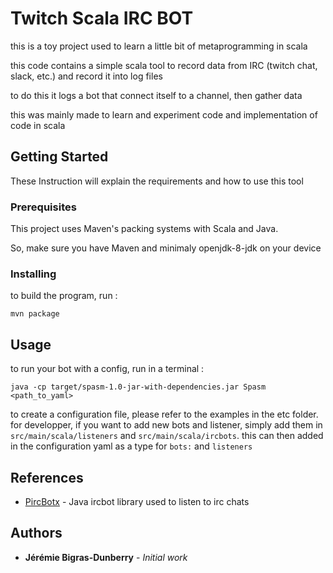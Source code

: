 Twitch Scala IRC BOT
===============
this is a toy project used to learn a little bit of metaprogramming in scala

this code contains a simple scala tool to record data from IRC (twitch chat, slack, etc.) 
and record it into log files

to do this it logs a bot that connect itself to a channel, then gather data

this was mainly made to learn and experiment code and implementation of code in scala

## Getting Started
These Instruction will explain the requirements and how to use this tool
### Prerequisites
This project uses Maven's packing systems with Scala and Java.

So, make sure you have Maven and  minimaly openjdk-8-jdk on your device
### Installing
to build the program, run :
```
mvn package
```

## Usage 

to run your bot with a config, run in a terminal :
```
java -cp target/spasm-1.0-jar-with-dependencies.jar Spasm <path_to_yaml>
```

to create a configuration file, please refer to the examples in the etc folder.
for developper, if you want to add new bots and listener, simply add them in 
`src/main/scala/listeners` and `src/main/scala/ircbots`.
this can then added in the configuration yaml as a type for `bots:` and `listeners`


## References

* [PircBotx](https://github.com/pircbotx/pircbotx) - Java ircbot library used to listen to irc chats
 
## Authors

* **Jérémie Bigras-Dunberry** - *Initial work* 




